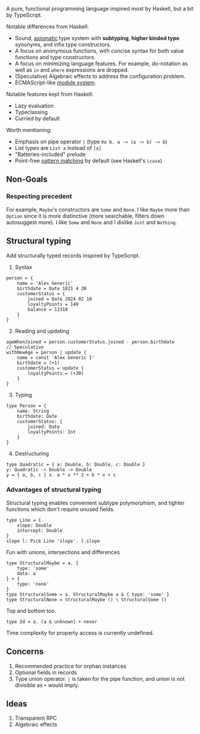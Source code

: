 A pure, functional programming language inspired most by Haskell, but a bit by TypeScript.

Notable differences from Haskell:
- Sound, [axiomatic](spec/01-types.md#given-type-constructors) type system with **subtyping**, **higher kinded type** synonyms, and infix type constructors.
- A focus on anonymous functions, with concise syntax for both value functions and type constructors.
- A focus on minimizing language features. For example, do-notation as well as `in` and `where` expressions are dropped.
- (Speculative) Algebraic effects to address the configuration problem.
- ECMAScript-like [module system](spec/01-modules.md).

Notable features kept from Haskell:
- Lazy evaluation
- Typeclassing
- Curried by default

Worth mentioning:
- Emphasis on pipe operator `|` (type `∀a b. a -> (a -> b) -> b`)
- List types are `List a` instead of `[a]`
- "Batteries-included" prelude
- Point-free [pattern matching](spec/01-pattern-matching.md) by default (see Haskell's `\case`)

## Non-Goals

### Respecting precedent

For example, `Maybe`'s constructors are `Some` and `None`. I like `Maybe` more than
`Option` since it is more distinctive (more searchable, filters down autosuggest more).
I like `Some` and `None` and I dislike `Just` and `Nothing`.

## Structural typing
Add structurally typed records inspired by TypeScript.

1. Syntax
```
person = {
    name = 'Alex Generic'
    birthdate = Date 1821 4 20
    customerStatus = {
        joined = Date 2024 02 10
        loyaltyPoints = 140
        balance = 12310
    }
}
```
2. Reading and updating
```
ageWhenJoined = person.customerStatus.joined - person.birthdate
// Speculative
withNewAge = person | update {
    name = const 'Alex Generic I'
    birthdate = (+1)
    customerStatus = update {
        loyaltyPoints = (+30)
    }
}
```
3. Typing
```
type Person = {
    name: String
    birthdate: Date
    customerStatus: {
        joined: Date
        loyaltyPoints: Int
    }
}
```
4. Destructuring
```
type Quadratic = { a: Double, b: Double, c: Double }
y: Quadratic -> Double -> Double
y = { a, b, c } x. a * x ** 2 + b * x + c
```
### Advantages of structural typing
Structural typing enables convenient subtype polymorphism, and
tighter functions which don't require unused fields.
```
type Line = {
    slope: Double
    intercept: Double
}
slope l: Pick Line 'slope'. l.slope
```
Fun with unions, intersections and differences
```
type StructuralMaybe = a. {
    type: 'some'
    data: a
} + {
    type: 'none'
}
type StructuralSome = a. StructuralMaybe a & { type: 'some' }
type StructuralNone = StructuralMaybe () \ StructuralSome ()
```
Top and bottom too.
```
type Id = a. (a & unknown) + never
```

Time complexity for property access is currently undefined.

## Concerns
1. Recommended practice for orphan instances
2. Optional fields in records
3. Type union operator. `|` is taken for the pipe function, and union is not
divisible as `+` would imply.

## Ideas
1. Transparent RPC
2. Algebraic effects
